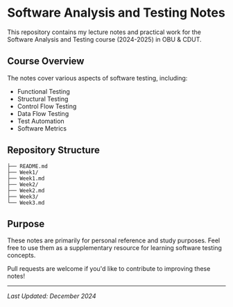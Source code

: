 # Software Analysis and Testing Notes

This repository contains my lecture notes and practical work for the Software Analysis and Testing course (2024-2025) in OBU & CDUT.

## Course Overview

The notes cover various aspects of software testing, including:
- Functional Testing
- Structural Testing
- Control Flow Testing
- Data Flow Testing
- Test Automation
- Software Metrics

## Repository Structure

```
├── README.md
├── Week1/
├── Week1.md
├── Week2/
├── Week2.md
├── Week3/
└── Week3.md
```


## Purpose

These notes are primarily for personal reference and study purposes. Feel free to use them as a supplementary resource for learning software testing concepts.

Pull requests are welcome if you'd like to contribute to improving these notes!

---
*Last Updated: December 2024*

